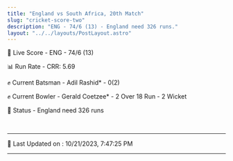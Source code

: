 ```yaml
---
title: "England vs South Africa, 20th Match"
slug: "cricket-score-two"
description: "ENG - 74/6 (13) - England need 326 runs."
layout: "../../layouts/PostLayout.astro"
---
```


🔴 Live Score - ENG - 74/6 (13)  

📊 Run Rate - CRR: 5.69  

✊ Current Batsman - Adil Rashid* - 0(2)  

✊ Current Bowler - Gerald Coetzee* - 2 Over 18 Run - 2 Wicket  

📑 Status - England need 326 runs

<br />

***

📝 Last Updated on : 10/21/2023, 7:47:25 PM

***

